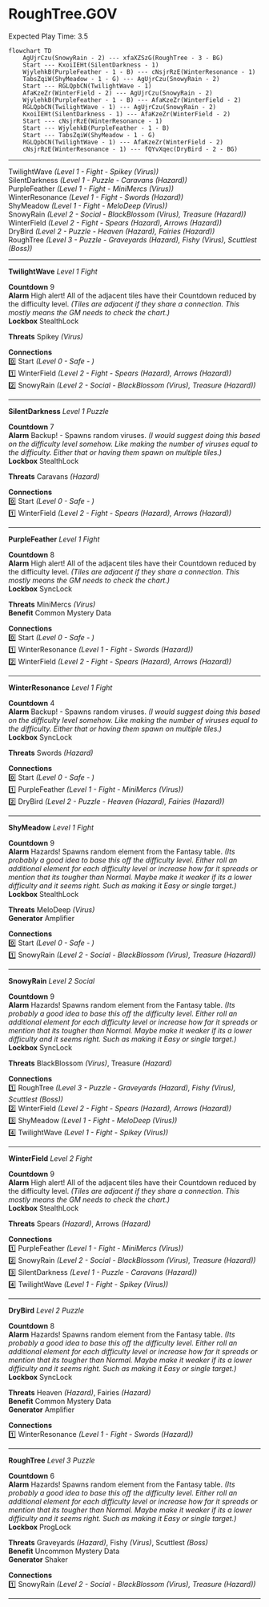 # RoughTree.GOV  
Expected Play Time: 3.5  
  
```mermaid  
flowchart TD  
	AgUjrCzu(SnowyRain - 2) --- xfaXZSzG(RoughTree - 3 - BG)  
	Start --- KxoiIEHt(SilentDarkness - 1)  
	WjylehkB(PurpleFeather - 1 - B) --- cNsjrRzE(WinterResonance - 1)  
	TabsZqiW(ShyMeadow - 1 - G) --- AgUjrCzu(SnowyRain - 2)  
	Start --- RGLQpbCN(TwilightWave - 1)  
	AfaKzeZr(WinterField - 2) --- AgUjrCzu(SnowyRain - 2)  
	WjylehkB(PurpleFeather - 1 - B) --- AfaKzeZr(WinterField - 2)  
	RGLQpbCN(TwilightWave - 1) --- AgUjrCzu(SnowyRain - 2)  
	KxoiIEHt(SilentDarkness - 1) --- AfaKzeZr(WinterField - 2)  
	Start --- cNsjrRzE(WinterResonance - 1)  
	Start --- WjylehkB(PurpleFeather - 1 - B)  
	Start --- TabsZqiW(ShyMeadow - 1 - G)  
	RGLQpbCN(TwilightWave - 1) --- AfaKzeZr(WinterField - 2)  
	cNsjrRzE(WinterResonance - 1) --- fQYvXqec(DryBird - 2 - BG)  
```  
  
---  
  
TwilightWave *(Level 1 - Fight - Spikey *(Virus)*)*  
SilentDarkness *(Level 1 - Puzzle - Caravans *(Hazard)*)*  
PurpleFeather *(Level 1 - Fight - MiniMercs *(Virus)*)*  
WinterResonance *(Level 1 - Fight - Swords *(Hazard)*)*  
ShyMeadow *(Level 1 - Fight - MeloDeep *(Virus)*)*  
SnowyRain *(Level 2 - Social - BlackBlossom *(Virus)*, Treasure *(Hazard)*)*  
WinterField *(Level 2 - Fight - Spears *(Hazard)*, Arrows *(Hazard)*)*  
DryBird *(Level 2 - Puzzle - Heaven *(Hazard)*, Fairies *(Hazard)*)*  
RoughTree *(Level 3 - Puzzle - Graveyards *(Hazard)*, Fishy *(Virus)*, Scuttlest *(Boss)*)*  
  
---  
  
**TwilightWave** *Level 1 Fight*  
  
**Countdown** 9  
**Alarm** High alert! All of the adjacent tiles have their Countdown reduced by the difficulty level. *(Tiles are adjacent if they share a connection. This mostly means the GM needs to check the chart.)*  
**Lockbox** StealthLock  
  
**Threats** Spikey *(Virus)*  
  
**Connections**  
:zero: Start *(Level 0 - Safe - )*  
:one: WinterField *(Level 2 - Fight - Spears *(Hazard)*, Arrows *(Hazard)*)*  
:two: SnowyRain *(Level 2 - Social - BlackBlossom *(Virus)*, Treasure *(Hazard)*)*  
  
---  
  
**SilentDarkness** *Level 1 Puzzle*  
  
**Countdown** 7  
**Alarm** Backup! - Spawns random viruses. *(I would suggest doing this based on the difficulty level somehow. Like making the number of viruses equal to the difficulty. Either that or having them spawn on multiple tiles.)*  
**Lockbox** StealthLock  
  
**Threats** Caravans *(Hazard)*  
  
**Connections**  
:zero: Start *(Level 0 - Safe - )*  
:one: WinterField *(Level 2 - Fight - Spears *(Hazard)*, Arrows *(Hazard)*)*  
  
---  
  
**PurpleFeather** *Level 1 Fight*  
  
**Countdown** 8  
**Alarm** High alert! All of the adjacent tiles have their Countdown reduced by the difficulty level. *(Tiles are adjacent if they share a connection. This mostly means the GM needs to check the chart.)*  
**Lockbox** SyncLock  
  
**Threats** MiniMercs *(Virus)*  
**Benefit** Common Mystery Data  
  
**Connections**  
:zero: Start *(Level 0 - Safe - )*  
:one: WinterResonance *(Level 1 - Fight - Swords *(Hazard)*)*  
:two: WinterField *(Level 2 - Fight - Spears *(Hazard)*, Arrows *(Hazard)*)*  
  
---  
  
**WinterResonance** *Level 1 Fight*  
  
**Countdown** 4  
**Alarm** Backup! - Spawns random viruses. *(I would suggest doing this based on the difficulty level somehow. Like making the number of viruses equal to the difficulty. Either that or having them spawn on multiple tiles.)*  
**Lockbox** SyncLock  
  
**Threats** Swords *(Hazard)*  
  
**Connections**  
:zero: Start *(Level 0 - Safe - )*  
:one: PurpleFeather *(Level 1 - Fight - MiniMercs *(Virus)*)*  
:two: DryBird *(Level 2 - Puzzle - Heaven *(Hazard)*, Fairies *(Hazard)*)*  
  
---  
  
**ShyMeadow** *Level 1 Fight*  
  
**Countdown** 9  
**Alarm** Hazards! Spawns random element from the Fantasy table. *(Its probably a good idea to base this off the difficulty level. Either roll an additional element for each difficulty level or increase how far it spreads or mention that its tougher than Normal. Maybe make it weaker if its a lower difficulty and it seems right. Such as making it Easy or single target.)*  
**Lockbox** StealthLock  
  
**Threats** MeloDeep *(Virus)*  
**Generator** Amplifier  
  
**Connections**  
:zero: Start *(Level 0 - Safe - )*  
:one: SnowyRain *(Level 2 - Social - BlackBlossom *(Virus)*, Treasure *(Hazard)*)*  
  
---  
  
**SnowyRain** *Level 2 Social*  
  
**Countdown** 9  
**Alarm** Hazards! Spawns random element from the Fantasy table. *(Its probably a good idea to base this off the difficulty level. Either roll an additional element for each difficulty level or increase how far it spreads or mention that its tougher than Normal. Maybe make it weaker if its a lower difficulty and it seems right. Such as making it Easy or single target.)*  
**Lockbox** SyncLock  
  
**Threats** BlackBlossom *(Virus)*, Treasure *(Hazard)*  
  
**Connections**  
:one: RoughTree *(Level 3 - Puzzle - Graveyards *(Hazard)*, Fishy *(Virus)*, Scuttlest *(Boss)*)*  
:two: WinterField *(Level 2 - Fight - Spears *(Hazard)*, Arrows *(Hazard)*)*  
:three: ShyMeadow *(Level 1 - Fight - MeloDeep *(Virus)*)*  
:four: TwilightWave *(Level 1 - Fight - Spikey *(Virus)*)*  
  
---  
  
**WinterField** *Level 2 Fight*  
  
**Countdown** 9  
**Alarm** High alert! All of the adjacent tiles have their Countdown reduced by the difficulty level. *(Tiles are adjacent if they share a connection. This mostly means the GM needs to check the chart.)*  
**Lockbox** StealthLock  
  
**Threats** Spears *(Hazard)*, Arrows *(Hazard)*  
  
**Connections**  
:one: PurpleFeather *(Level 1 - Fight - MiniMercs *(Virus)*)*  
:two: SnowyRain *(Level 2 - Social - BlackBlossom *(Virus)*, Treasure *(Hazard)*)*  
:three: SilentDarkness *(Level 1 - Puzzle - Caravans *(Hazard)*)*  
:four: TwilightWave *(Level 1 - Fight - Spikey *(Virus)*)*  
  
---  
  
**DryBird** *Level 2 Puzzle*  
  
**Countdown** 8  
**Alarm** Hazards! Spawns random element from the Fantasy table. *(Its probably a good idea to base this off the difficulty level. Either roll an additional element for each difficulty level or increase how far it spreads or mention that its tougher than Normal. Maybe make it weaker if its a lower difficulty and it seems right. Such as making it Easy or single target.)*  
**Lockbox** SyncLock  
  
**Threats** Heaven *(Hazard)*, Fairies *(Hazard)*  
**Benefit** Common Mystery Data  
**Generator** Amplifier  
  
**Connections**  
:one: WinterResonance *(Level 1 - Fight - Swords *(Hazard)*)*  
  
---  
  
**RoughTree** *Level 3 Puzzle*  
  
**Countdown** 6  
**Alarm** Hazards! Spawns random element from the Fantasy table. *(Its probably a good idea to base this off the difficulty level. Either roll an additional element for each difficulty level or increase how far it spreads or mention that its tougher than Normal. Maybe make it weaker if its a lower difficulty and it seems right. Such as making it Easy or single target.)*  
**Lockbox** ProgLock  
  
**Threats** Graveyards *(Hazard)*, Fishy *(Virus)*, Scuttlest *(Boss)*  
**Benefit** Uncommon Mystery Data  
**Generator** Shaker  
  
**Connections**  
:one: SnowyRain *(Level 2 - Social - BlackBlossom *(Virus)*, Treasure *(Hazard)*)*  
  
---  

